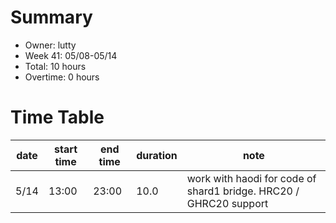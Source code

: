 # Summary

* Owner: lutty
* Week 41: 05/08-05/14
* Total: 10 hours
* Overtime: 0 hours

# Time Table

| date | start time | end time | duration | note                                                              |
|------|------------|----------|----------|-------------------------------------------------------------------|
| 5/14 | 13:00      | 23:00    | 10.0     | work with haodi for code of shard1 bridge. HRC20 / GHRC20 support |
